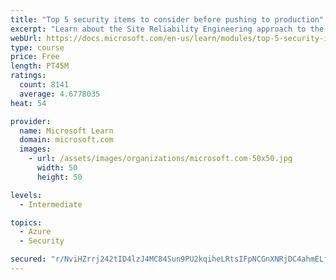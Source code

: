 ```yaml
---
title: "Top 5 security items to consider before pushing to production"
excerpt: "Learn about the Site Reliability Engineering approach to the challenge of assuring reliability and gain a better understanding of why it matters."
webUrl: https://docs.microsoft.com/en-us/learn/modules/top-5-security-items-to-consider/
type: course
price: Free
length: PT45M
ratings:
  count: 8141
  average: 4.6778035
heat: 54

provider:
  name: Microsoft Learn
  domain: microsoft.com
  images:
    - url: /assets/images/organizations/microsoft.com-50x50.jpg
      width: 50
      height: 50

levels:
  - Intermediate

topics:
  - Azure
  - Security

secured: "r/NviHZrrj242tID4lzJ4MC84Sun9PU2kqiheLRtsIFpNCGnXNRjDC4ahmELfhwB0XjSorOcp+PW12Eai9dwhDdAa/GAso819FBWqBfMZmHXvMispgE/U80J1DAUI7HOA8PCVS6iu+L93NVJy4s5XScw8cv7kC5eW3cchms4n4KuuMlZ0FRpr2IDP15++/qAjnTiFOlijU4OKEU51DQYgW3uV/h74rEdTJM+eJ7cw0M/VTxc5hEE32YLuLTnklc/HSDz970qMrqnixRTZnspMwBUUImh+n1R8sJlaY0g2gGCdA5pU21WexLt2G17PJRm7jG7j8L9Kbv5LaGs7P2TubJ5rrLVGRnKMUN/BGRo6d4zol2A+OneWE1VYQLrvcXO2XZnphP9RQ9Jl7J1VmrmsEHWu3UHCR+6fxWIKxcKp1M=;BoYDdgyjcXkaTTHayBUfOg=="
---
```


